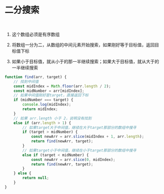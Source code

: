 # 二分搜索

</br>

1. 这个数组必须是有序数组

2. 将数组一分为二，从数组的中间元素开始搜索，如果刚好等于目标值，返回目标值下标

3. 如果小于目标值，就从小于的那一半继续搜索；如果大于目标值，就从大于的一半继续搜索

```javascript
function find(arr, target) {
    // 找到中间值
    const midIndex = Math.floor(arr.length / 2);
    const midNumber = arr[midIndex];
    // 如果中间值刚好是target，直接返回下标
    if (midNumber === target) {
        console.log(midIndex);
        return midIndex;
    }
    // 如果 arr.length 小于 2，说明没有找到
    else if (arr.length > 1) {
        // 如果target大于中间值，继续在大于target那部分的数组中搜寻
        if (target > midNumber) {
            const newArr = arr.slice(midIndex + 1, arr.length);
            return find(newArr, target);
        }
        // 如果target小于中间值，继续在小于target那部分的数组中搜寻
        else if (target < midNumber) {
            const newArr = arr.slice(0, midIndex);
            return find(newArr, target);
        }
    } else {
        return null;
    }
}
```
